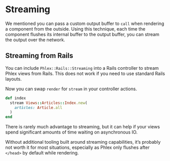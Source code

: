 # Streaming

We mentioned you can pass a custom output buffer to `call` when rendering a component from the outside. Using this technique, each time the component flushes its internal buffer to the output buffer, you can stream the output over the network.

## Streaming from Rails <Badge type="danger" text="Rails" />

You can include `Phlex::Rails::Streaming` into a Rails controller to stream Phlex views from Rails. This does not work if you need to use standard Rails layouts.

Now you can swap `render` for `stream` in your controller actions.

```ruby
def index
  stream Views::Articles::Index.new(
    articles: Article.all
  )
end
```

There is rarely much advantage to streaming, but it can help if your views spend significant amounts of time waiting on asynchronous IO.

Without additional tooling built around streaming capabilities, it’s probably not worth it for most situations, especially as Phlex only flushes after `</head>` by default while rendering.
